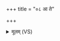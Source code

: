 +++
title = "०८ आ ते"

+++
<details><summary>मूलम् (VS)</summary>

आ ते॑ नयतु सवि॒ता न॑यतु॒ पति॒र्यः प्र॑तिका॒म्यः॑। त्वम॑स्यै धेहि ओषधे ॥
</details>